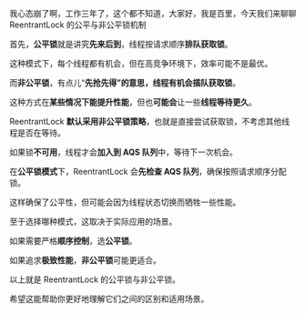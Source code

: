 我心态崩了啊，工作三年了，这个都不知道，大家好，我是百里，今天我们来聊聊 ReentrantLock 的公平与非公平锁机制

首先，**公平锁**就是讲究**先来后到**，线程按请求顺序**排队获取锁**。

这种模式下，每个线程都有机会，但在高竞争环境下，效率可能不是最优。

而**非公平锁**，有点儿“**先抢先得”**的意思，线程有机会**插队获取锁**。

这种方式在**某些情况下能提升性能**，但也**可能会**让一些**线程等待更久**。

ReentrantLock **默认采用非公平锁策略**，也就是直接尝试获取锁，不考虑其他线程是否在等待。

如果锁**不可用**，线程才会**加入到 AQS 队列**中，等待下一次机会。

在**公平锁模式**下，ReentrantLock 会**先检查 AQS 队列**，确保按照请求顺序分配锁。

这样确保了公平性，但可能会因为线程状态切换而牺牲一些性能。

至于选择哪种模式，这取决于实际应用的场景。

如果需要严格**顺序控制**，选**公平锁**。

如果追求**极致性能**，**非公平锁**可能更适合。

以上就是 ReentrantLock 的公平锁与非公平锁。

希望这能帮助你更好地理解它们之间的区别和适用场景。
